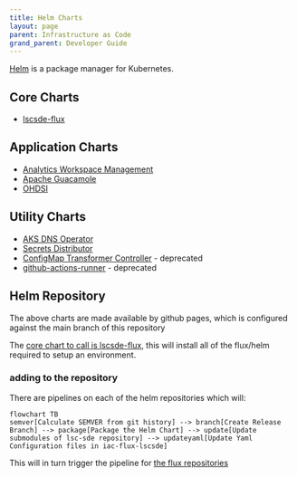 ```yaml
---
title: Helm Charts
layout: page
parent: Infrastructure as Code
grand_parent: Developer Guide
---
```


[Helm](https://helm.sh/) is a package manager for Kubernetes.

## Core Charts
* [lscsde-flux](https://github.com/lsc-sde/iac-helm-lscsde-flux)

## Application Charts
* [Analytics Workspace Management](https://github.com/lsc-sde/iac-helm-analytics-workspace-management)
* [Apache Guacamole](https://github.com/lsc-sde/iac-helm-guacamole)
* [OHDSI](https://github.com/lsc-sde/iac-helm-ohdsi)

## Utility Charts
* [AKS DNS Operator](https://github.com/lsc-sde/iac-helm-aks-dns-operator)
* [Secrets Distributor](https://github.com/lsc-sde/iac-helm-secrets-distributor)
* [ConfigMap Transformer Controller](https://github.com/lsc-sde/iac-helm-configmap-transformer-controller) - deprecated
* [github-actions-runner](https://github.com/lsc-sde/iac-helm-github-actions-runner) - deprecated

## Helm Repository
The above charts are made available by github pages, which is configured against the main branch of this repository

The [core chart to call is lscsde-flux](https://github.com/lsc-sde/iac-helm-lscsde-flux), this will install all of the flux/helm required to setup an environment.

### adding to the repository
There are pipelines on each of the helm repositories which will:
```mermaid
flowchart TB
semver[Calculate SEMVER from git history] --> branch[Create Release Branch] --> package[Package the Helm Chart] --> update[Update submodules of lsc-sde repository] --> updateyaml[Update Yaml Configuration files in iac-flux-lscsde]
```

This will in turn trigger the pipeline for [the flux repositories](./FluxCD.md)